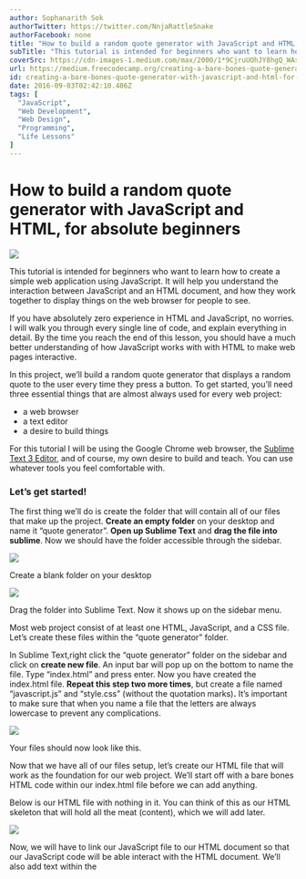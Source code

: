 ```yaml
---
author: Sophanarith Sok
authorTwitter: https://twitter.com/NnjaRattleSnake
authorFacebook: none
title: "How to build a random quote generator with JavaScript and HTML, for absolute beginners"
subTitle: "This tutorial is intended for beginners who want to learn how to create a simple web application using JavaScript. It will help you under..."
coverSrc: https://cdn-images-1.medium.com/max/2000/1*9CjruUOhJY8hgQ_WAsSqWw.png
url: https://medium.freecodecamp.org/creating-a-bare-bones-quote-generator-with-javascript-and-html-for-absolute-beginners-5264e1725f08
id: creating-a-bare-bones-quote-generator-with-javascript-and-html-for-absolute-beginners-5264e1725f08
date: 2016-09-03T02:42:10.406Z
tags: [
  "JavaScript",
  "Web Development",
  "Web Design",
  "Programming",
  "Life Lessons"
]
---
```

# How to build a random quote generator with JavaScript and HTML, for absolute beginners







![](https://cdn-images-1.medium.com/max/2000/1*9CjruUOhJY8hgQ_WAsSqWw.png)







This tutorial is intended for beginners who want to learn how to create a simple web application using JavaScript. It will help you understand the interaction between JavaScript and an HTML document, and how they work together to display things on the web browser for people to see.

If you have absolutely zero experience in HTML and JavaScript, no worries. I will walk you through every single line of code, and explain everything in detail. By the time you reach the end of this lesson, you should have a much better understanding of how JavaScript works with with HTML to make web pages interactive.

In this project, we’ll build a random quote generator that displays a random quote to the user every time they press a button. To get started, you’ll need three essential things that are almost always used for every web project:

*   a web browser
*   a text editor
*   a desire to build things

For this tutorial I will be using the Google Chrome web browser, the [Sublime Text 3 Editor](https://www.sublimetext.com/3), and of course, my own desire to build and teach. You can use whatever tools you feel comfortable with.

### Let’s get started!

The first thing we’ll do is create the folder that will contain all of our files that make up the project. **Create an empty folder** on your desktop and name it “quote generator”. **Open up Sublime Text** and **drag the file into sublime**. Now we should have the folder accessible through the sidebar.



![](https://cdn-images-1.medium.com/max/1600/1*iGah2fSgoOs1eTgixchQ3Q.png)

Create a blank folder on your desktop





![](https://cdn-images-1.medium.com/max/1600/1*gB_Nmoad9oD-LxvmhB8f3Q.png)

Drag the folder into Sublime Text. Now it shows up on the sidebar menu.



Most web project consist of at least one HTML, JavaScript, and a CSS file. Let’s create these files within the “quote generator” folder.

In Sublime Text,right click the “quote generator” folder on the sidebar and click on **create new file**. An input bar will pop up on the bottom to name the file. Type “index.html” and press enter. Now you have created the index.html file. **Repeat this step two more times**, but create a file named “javascript.js” and “style.css” (without the quotation marks)**.** It’s important to make sure that when you name a file that the letters are always lowercase to prevent any complications.



![](https://cdn-images-1.medium.com/max/1600/1*0_OYdyCQvkD8LVFWxvd8KA.png)

Your files should now look like this.



Now that we have all of our files setup, let’s create our HTML file that will work as the foundation for our web project. We’ll start off with a bare bones HTML code within our index.html file before we can add anything.

Below is our HTML file with nothing in it. You can think of this as our HTML skeleton that will hold all the meat (content), which we will add later.



![](https://cdn-images-1.medium.com/max/1600/1*cswp2GDupMRw8DPItTkPmA.png)



Now, we will have to link our JavaScript file to our HTML document so that our JavaScript code will be able interact with the HTML document. We’ll also add text within the **<title>** tags, add an **<h1>** element, create a **** element with an **onclick** attribute with “newQuote()” passed into it.



![](https://cdn-images-1.medium.com/max/1600/1*MZgAxLTxyDWSn_AJfzLISA.png)



### Breaking it down

If you’re confused as to how each part of the HTML code serves its purpose, then I will explain it to you here. If you know exactly what each element does and why it’s there, then you may skip to the next section to continue.

First, we added “Quote Gen” between the **<title>** tags. The title tag takes the text between it and displays it on the tab of your web browser when it is opened.



![](https://cdn-images-1.medium.com/max/1600/1*LPkTp65qOyMtPJG6Q4P53g.png)

Contents between <title> tags will show up on the projects tab when opened in a browser.



During the first step, we also need to make sure to link the javascript.js file at the bottom of the HTML document right before the closing **<body>** tag.



![](https://cdn-images-1.medium.com/max/1600/1*ecsEEifOsFJgppdzCLavaQ.png)

Link to the javascript.js file



Secondly, we created an **<h1>** element with “Simple Quote Generator” within it. This will serve to display a title within our web page.



![](https://cdn-images-1.medium.com/max/1600/1*49TfOW4xx7CvTWV1G9N0vQ.png)

The <h1> tag will display large text



Then, we created a **** element works as a divider for HTML documents. **** element.



![](https://cdn-images-1.medium.com/max/1600/1*t4TyiuXnNPoc3VCyYIADiA.png)

Quotes will be displayed within this 



After that, we create a **<button>** element with an **onclick** attribute with “newQuote()” passed in as a parameter. The **<button>** element as you guessed, is a button that will do something when you click on it. The **onclick** attribute is used to set a function to the button, so that every time you click on the button, it will run the function that was passed into the **<button>**’s **onclick** attribute.

In this case, every time you click on the button, it will run the function newQuote(), of course, we haven’t defined the newQuote() function yet. If you open up the project within a browser and press the button it will throw an error within the console since the function does not currently exist.



![](https://cdn-images-1.medium.com/max/1600/1*2oZ0sCSLwAMr-LkT4lR_hQ.png)

Our <button> element will produce this button



Finally, here is a refresher to show what our full index.html file currently looks like and what it produces in the web browser. To open the project, use a web browser to open the index.html file.







![](https://cdn-images-1.medium.com/max/2000/1*AkiS2Y0Pu8StCvZbANb_xg.png)

What we have so far







### Thinking logically using code

It’s finally time to start working on the JavaScript in our javascript.js file so we can develop our own quote generation functionality.

Now, before we begin coding, let’s think logically about how we can create a quote generating machine with code. We can’t just start coding without thinking first.

We need to figure out what we want, and when we want it. For this project, we want quotes! When do we want it? We want it now! Oh, erm… I mean we want it whenever the user presses the button.

Now that we solved the first question, we need to ask the second. What are quotes? I mean really, what are they?



![](https://cdn-images-1.medium.com/max/1600/1*7KnvfVpZXP7aw9NRQca1lw.jpeg)

“Quotes are strings.”



Thanks Jaden! Yes! Quotes are made up of letters, which make up words. In the programming world, words are classified as strings, therefore, our quotes will need to be [**strings**](http://www.w3schools.com/jsref/jsref_obj_string.asp)!

Since we know that we will have multiple quotes, and each one will be picked out randomly, the best choice would be to store multiple strings within an [**array**](http://www.w3schools.com/js/js_arrays.asp).

If you didn’t already know, elements within an array are retrieved by calling its [**array index number**](http://www.w3schools.com/js/js_arrays.asp). The technical details are out of this tutorial’s scope, but in simple terms, each element within an array is represented by a whole number in chronological order. The first element of an array has an index number of 0, every element after that goes up by one.

In order to retrieve a random quote from an array, we now know that we need to produce a random number every time the user clicks on the button. Then, we would use that random number to retrieve a quote from the array and place that quote onto the HTML document, which in turn, would display the quote on the browser to the user.

That’s it! We solved how to create a Random Quote Generator by logically thinking in code! Here’s a summary of the logic that we’ve come up with for our project:

1.  Quotes are multiple strings that need to be stored in an array.
2.  Every time the button gets pressed, a random whole number needs to be generated.
3.  The number will be used as a representation of the array index number for the quote array.
4.  Once we retrieve the randomly picked quote from the array using our randomly generated whole number, we will place it to the HTML document.

### Coding time!

Wow! We’ve gotten this far and haven’t started programming yet! Welcome to the world of programming!

Just kidding.

Not really.

You’re going to spend a lot of time coding in this career (or hobby). But my point is that you’re going to spend even more of that time thinking about programming logic and how to solve problems. Programming is not about hacking 100 words per minute for 20 minutes on the keyboard. That’s not going to happen.





<iframe data-width="435" data-height="249" width="435" height="249" src="https://medium.freecodecamp.org/media/afced5f52edf0959126a92c80e48843e?postId=5264e1725f08" data-media-id="afced5f52edf0959126a92c80e48843e" allowfullscreen="" frameborder="0"></iframe>



No.



Now that we have all of the logic out of the way. Let’s start coding. We will now be working within the **javascript.js** file.

We need to either create our own quotes or copy them from an online source.

I Googled “Best Quotes” and copied the first 10 from a [_website_](http://www.briantracy.com/blog/personal-success/26-motivational-quotes-for-success/)_, then_ placed them in an array separated by commas. Make sure you place your quotes in single or double quotation marks. If your quote consists of apostrophes, single or double quotes, you may need to use backslashes to [**escape these characters**](http://www.w3schools.com/js/js_strings.asp) so that JavaScript will know that the symbols are part of the string, and not the coding syntax.

As you can see on the picture below, I have defined a variable called “quotes” and set it equal to an array full of the quotes that I’ve chosen off the [internet](https://i.ytimg.com/vi/cNycdfFEgBc/maxresdefault.jpg).







![](https://cdn-images-1.medium.com/max/2000/1*SVJuLemM2aHiuiwAHBqmzg.png)

My quote array.







Now we need to create our newQuote() function that I mentioned earlier in the HTML section of this tutorial. For our newQuote() function, we need to generate a **random whole number that ranges from 0 to the length of our quotes array**. I will explain further below.

First, we call the Math.floor() function. The Math.floor() function takes in a parameter and rounds the number downward to the nearest integer. For example, if we call Math.floor(5.7) it will return 5.

Second, we will pass in Math.random() as a parameter into Math.floor(). The Math.random() function will generate a random decimal number between 0 and 1.

So let’s say we have this:



![](https://cdn-images-1.medium.com/max/1600/1*seX2GQBGVyg7iAj59tj7GQ.png)

Calling Math.floor() with Math.random() passes as a parameter



If we console log our randomNumber at this state, it will always return 0\. This is because Math.random() will always be a decimal between 0 and 1 such as 0.4, 0.721, 0.98, and so on. Because we pass Math.random() into Math.floor() as a parameter, Math.floor() is always rounding down to the nearest decimal, therefore, every decimal between 0 and 1 will always revert back to 0.

So what’s the point of doing this? Well, to create our array index numbers, we need whole numbers, but we need random whole numbers. To generate random whole numbers and break away from only returning 0, we will need to take our random decimal and multiply it by a whole number.

Now let’s try something like this:



![](https://cdn-images-1.medium.com/max/1600/1*brj-QRKTZCUvwbBzVF8CBQ.png)

A randomly generated decimal multiplied by 20, then rounded down to the nearest whole number



If we console log randomNumber, the results will be anywhere between 1 and 19\. Now I could use this current state of randomNumber to pull out a quote from the quotes array, but it will only work if the array index number exist within the array, otherwise, an error will be thrown.

For example:



![](https://cdn-images-1.medium.com/max/1600/1*3JaYVWqjXP9neimXXAz34Q.png)

This will return undefined



I currently only have 10 strings within my quotes array, so any number above 9 will return **undefined** since it does not exist within the array.

To solve this problem, we need to only multiply Math.random() with the length of our quotes array. By doing this, we can add or remove as many strings from the array as we like and our randomNumber variable will always return a valid number since we are using the quotes.length method to always get the current length of our array.



![](https://cdn-images-1.medium.com/max/1600/1*xm3wHx2OriKnMUetoU_MEQ.png)

randomNumber will always generate a valid array index number for our quotes array



Now we need a way to use the value of randomNumber to randomly retrieve a quote from the quotes array and place the quote into our HTML document and display it to our users.



![](https://cdn-images-1.medium.com/max/1600/1*RJIAwk-neVc82TcgYCZ1sg.png)

Placing the quote into the HTML quoteDisplay element



Remember how I mentioned that we use HTMLID’s to allow JavaScript to easily grab and manipulate HTML elements? Well, that’s what we’re doing now to the HTML **quoteDisplay** ID we created earlier.



![](https://cdn-images-1.medium.com/max/1600/1*CfRX7oTE08Jmu5FBI6NHyQ.png)

Grabbing the HTML element with id of quoteDisplay



Using document.getElementById() we can pass in any string and JavaScript will look through our HTML document and retrieve it for use to do whatever we want with it. We will pass in ‘quoteDisplay’ as a parameter to retrieve the HTML element with the id of “quoteDisplay”.

Now we will use the .innerHTML method to pass a randomly retrieved quote from our array as the value that will be added into our HTML quoteDisplay element.



![](https://cdn-images-1.medium.com/max/1600/1*HoxL49JVaVwpggIkiCL2lQ.png)

Passing in our random quote as the inner value of the quoteDisplay element



We set innerHTML equal to our quotes array with our randomNumber variable passed as an array index number. Now our newQuote() function is complete!







![](https://cdn-images-1.medium.com/max/2000/1*bHjHZVJf05BCUpeEciSGTQ.png)

Your javascript.js file should look similar to this







### Mission Accomplished!

If you’ve reached this part of the tutorial, you’ve completed the project! Congratulations! You are practically done building the Random Quote Generator.

Now all you need to do is open the project up in your browser and see if it works! Do this by dragging your index.html file into your browser window.

Press the button, and it should display a random quote to your screen. Press the button as many times as you like. Each time, a new quote should replace current one on screen.

You can add as many quotes as you want into the quotes array.



![](https://cdn-images-1.medium.com/max/1600/1*yKlV6ORDPIsTc0qMaP0Log.png)

Finished Product



Take a look at an overview of our entire project files side by side that make up this Random Quote Generator.







![](https://cdn-images-1.medium.com/max/2000/1*6byNQiPEKjPVwQg1CbQZDA.png)

Our Project’s Source Code







### What now?

You’ve created a fully functional Random Quote Generator and you’re probably wondering where do you go on from here.

You’re probably thinking that this Random Quote Generator looks very boring, and no one would probably use it. And you’re absolutely right. This project looks quite plain, and it’s up to you to change that.

You can improve upon this project by adding your own functionalities and styling to it.

At the beginning of this tutorial we created a style.css file that we didn’t use. [**CSS**](http://www.w3schools.com/css/css_intro.asp) **is used to make web pages pretty and colorful.** It is up to you to add to the CSS file for styling if you want.

You can search for some CSS tutorials for some additional guidance. Let your imagination run wild, and make this project yours! Do whatever you want! Coding is magic and you’re a wizard, Harry!

If you’re curious to see how much a project can change with CSS and a few more lines of JavaScript code, check out my own version of this Random Quote Generator that I titled _“Epiphany Clock”_[**here**](http://codepen.io/sok213/full/NqJYzb/).











* * *







If you enjoyed this tutorial please click the heart button and share it! Feel free to leave any comments, questions, or feedback. Thank you and happy coding!








